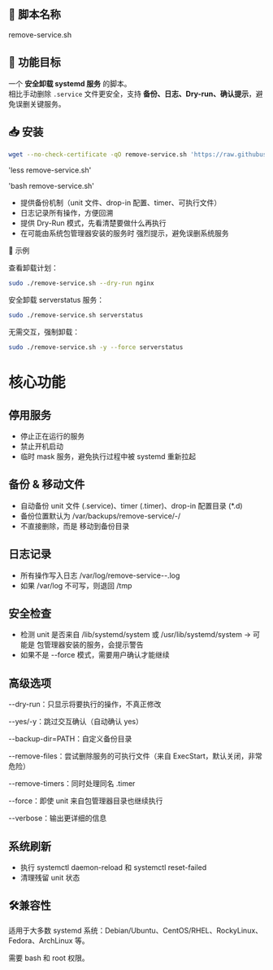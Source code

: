 ## 🔹 脚本名称
remove-service.sh

## 🔹 功能目标
一个 **安全卸载 systemd 服务** 的脚本。  
相比手动删除 `.service` 文件更安全，支持 **备份、日志、Dry-run、确认提示**，避免误删关键服务。

## 📥 安装

```bash
wget --no-check-certificate -qO remove-service.sh 'https://raw.githubusercontent.com/Brendan-Stien/remove-service/main/remove-service.sh'
```
'less remove-service.sh'

'bash remove-service.sh'

- 提供备份机制（unit 文件、drop-in 配置、timer、可执行文件）
- 日志记录所有操作，方便回溯
- 提供 Dry-Run 模式，先看清楚要做什么再执行
- 在可能由系统包管理器安装的服务时 强烈提示，避免误删系统服务

📝 示例

查看卸载计划：
```bash
sudo ./remove-service.sh --dry-run nginx
```

安全卸载 serverstatus 服务：
```bash
sudo ./remove-service.sh serverstatus
```

无需交互，强制卸载：
```bash
sudo ./remove-service.sh -y --force serverstatus
```

# 核心功能
## 停用服务

- 停止正在运行的服务
- 禁止开机启动
- 临时 mask 服务，避免执行过程中被 systemd 重新拉起
## 备份 & 移动文件

- 自动备份 unit 文件 (.service)、timer (.timer)、drop-in 配置目录 (*.d)
- 备份位置默认为 /var/backups/remove-service/<service>-<timestamp>/
- 不直接删除，而是 移动到备份目录

## 日志记录

- 所有操作写入日志 /var/log/remove-service-<service>-<timestamp>.log
- 如果 /var/log 不可写，则退回 /tmp


## 安全检查

- 检测 unit 是否来自 /lib/systemd/system 或 /usr/lib/systemd/system → 可能是 包管理器安装的服务，会提示警告
- 如果不是 --force 模式，需要用户确认才能继续

## 高级选项

--dry-run：只显示将要执行的操作，不真正修改

--yes/-y：跳过交互确认（自动确认 yes）

--backup-dir=PATH：自定义备份目录

--remove-files：尝试删除服务的可执行文件（来自 ExecStart，默认关闭，非常危险）

--remove-timers：同时处理同名 .timer

--force：即使 unit 来自包管理器目录也继续执行

--verbose：输出更详细的信息

## 系统刷新

- 执行 systemctl daemon-reload 和 systemctl reset-failed
- 清理残留 unit 状态

## 🛠️兼容性

适用于大多数 systemd 系统：Debian/Ubuntu、CentOS/RHEL、RockyLinux、Fedora、ArchLinux 等。

需要 bash 和 root 权限。
